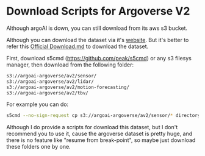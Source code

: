 # Download Scripts for Argoverse V2

Although argoAI is down, you can still download from its aws s3 bucket.

Although you can download the dataset via it's [website](https://www.argoverse.org/av2.html#download-link). But it's better to refer this [Official Download.md](https://github.com/argoverse/av2-api/blob/main/DOWNLOAD.md) to download the dataset.

First, download s5cmd (https://github.com/peak/s5cmd) or any s3 filesys manager, then download from the following folder:

```bash
s3://argoai-argoverse/av2/sensor/
s3://argoai-argoverse/av2/lidar/
s3://argoai-argoverse/av2/motion-forecasting/
s3://argoai-argoverse/av2/tbv/
```

For example you can do:

```bash
s5cmd --no-sign-request cp s3://argoai-argoverse/av2/sensor/* directory
```

Although I do provide a scripts for download this dataset, but I don't recommend you to use it, cause the argoverse dataset is pretty huge, and there is no feature like "resume from break-point", so maybe just download these folders one by one.
